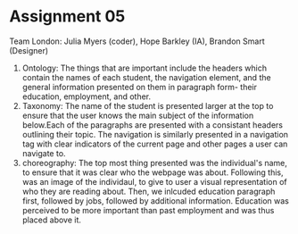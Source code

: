# Assignment 05

Team London: Julia Myers (coder), Hope Barkley (IA), Brandon Smart (Designer)

1. Ontology: The things that are important include the headers which contain the names of each student, the navigation element, and the general information presented on them in paragraph form- their education, employment, and other. 
2. Taxonomy: The name of the student is presented larger at the top to ensure that the user knows the main subject of the information below.Each of the paragraphs are presented with a consistant headers outlining their topic. The navigation is similarly presented in a navigation tag with clear indicators of the current page and other pages a user can navigate to.  
3. choreography: The top most thing presented was the individual's name, to ensure that it was clear who the webpage was about. Following this, was an image of the individaul, to give to user a visual representation of who they are reading about. Then, we inlcuded education paragraph first, followed by jobs, followed by additional information. Education was perceived to be more important than past employment and was thus placed above it.  
